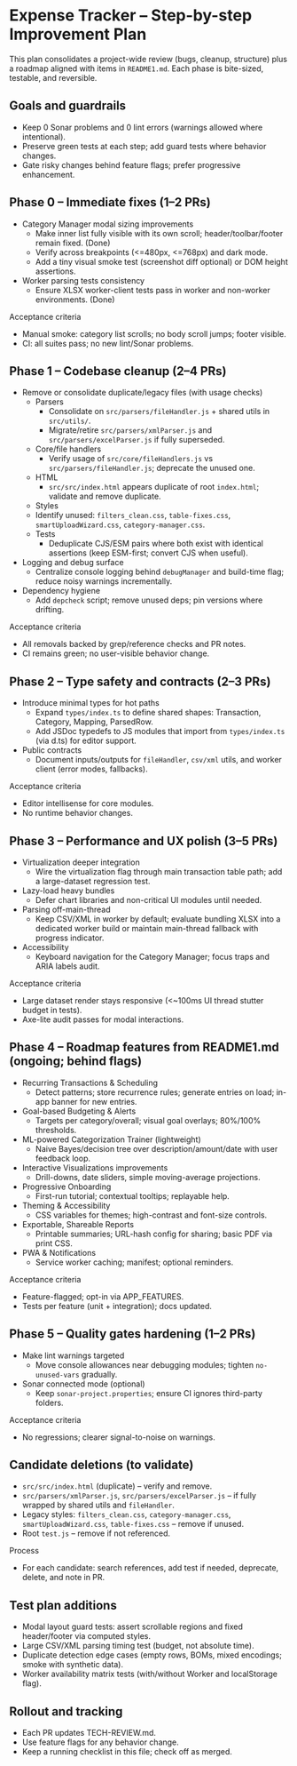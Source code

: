 # Expense Tracker – Step-by-step Improvement Plan

This plan consolidates a project-wide review (bugs, cleanup, structure) plus a roadmap aligned with items in `README1.md`. Each phase is bite-sized, testable, and reversible.

## Goals and guardrails
- Keep 0 Sonar problems and 0 lint errors (warnings allowed where intentional).
- Preserve green tests at each step; add guard tests where behavior changes.
- Gate risky changes behind feature flags; prefer progressive enhancement.

## Phase 0 – Immediate fixes (1–2 PRs)
- Category Manager modal sizing improvements
  - Make inner list fully visible with its own scroll; header/toolbar/footer remain fixed. (Done)
  - Verify across breakpoints (<=480px, <=768px) and dark mode.
  - Add a tiny visual smoke test (screenshot diff optional) or DOM height assertions.
- Worker parsing tests consistency
  - Ensure XLSX worker-client tests pass in worker and non-worker environments. (Done)

Acceptance criteria
- Manual smoke: category list scrolls; no body scroll jumps; footer visible.
- CI: all suites pass; no new lint/Sonar problems.

## Phase 1 – Codebase cleanup (2–4 PRs)
- Remove or consolidate duplicate/legacy files (with usage checks)
  - Parsers
    - Consolidate on `src/parsers/fileHandler.js` + shared utils in `src/utils/`.
    - Migrate/retire `src/parsers/xmlParser.js` and `src/parsers/excelParser.js` if fully superseded.
  - Core/file handlers
    - Verify usage of `src/core/fileHandlers.js` vs `src/parsers/fileHandler.js`; deprecate the unused one.
  - HTML
    - `src/src/index.html` appears duplicate of root `index.html`; validate and remove duplicate.
  - Styles
  - Identify unused: `filters_clean.css`, `table-fixes.css`, `smartUploadWizard.css`, `category-manager.css`.
  - Tests
    - Deduplicate CJS/ESM pairs where both exist with identical assertions (keep ESM-first; convert CJS when useful).
- Logging and debug surface
  - Centralize console logging behind `debugManager` and build-time flag; reduce noisy warnings incrementally.
- Dependency hygiene
  - Add `depcheck` script; remove unused deps; pin versions where drifting.

Acceptance criteria
- All removals backed by grep/reference checks and PR notes.
- CI remains green; no user-visible behavior change.

## Phase 2 – Type safety and contracts (2–3 PRs)
- Introduce minimal types for hot paths
  - Expand `types/index.ts` to define shared shapes: Transaction, Category, Mapping, ParsedRow.
  - Add JSDoc typedefs to JS modules that import from `types/index.ts` (via d.ts) for editor support.
- Public contracts
  - Document inputs/outputs for `fileHandler`, `csv/xml` utils, and worker client (error modes, fallbacks).

Acceptance criteria
- Editor intellisense for core modules.
- No runtime behavior changes.

## Phase 3 – Performance and UX polish (3–5 PRs)
- Virtualization deeper integration
  - Wire the virtualization flag through main transaction table path; add a large-dataset regression test.
- Lazy-load heavy bundles
  - Defer chart libraries and non-critical UI modules until needed.
- Parsing off-main-thread
  - Keep CSV/XML in worker by default; evaluate bundling XLSX into a dedicated worker build or maintain main-thread fallback with progress indicator.
- Accessibility
  - Keyboard navigation for the Category Manager; focus traps and ARIA labels audit.

Acceptance criteria
- Large dataset render stays responsive (<~100ms UI thread stutter budget in tests).
- Axe-lite audit passes for modal interactions.

## Phase 4 – Roadmap features from README1.md (ongoing; behind flags)
- Recurring Transactions & Scheduling
  - Detect patterns; store recurrence rules; generate entries on load; in-app banner for new entries.
- Goal-based Budgeting & Alerts
  - Targets per category/overall; visual goal overlays; 80%/100% thresholds.
- ML-powered Categorization Trainer (lightweight)
  - Naive Bayes/decision tree over description/amount/date with user feedback loop.
- Interactive Visualizations improvements
  - Drill-downs, date sliders, simple moving-average projections.
- Progressive Onboarding
  - First-run tutorial; contextual tooltips; replayable help.
- Theming & Accessibility
  - CSS variables for themes; high-contrast and font-size controls.
- Exportable, Shareable Reports
  - Printable summaries; URL-hash config for sharing; basic PDF via print CSS.
- PWA & Notifications
  - Service worker caching; manifest; optional reminders.

Acceptance criteria
- Feature-flagged; opt-in via APP_FEATURES.
- Tests per feature (unit + integration); docs updated.

## Phase 5 – Quality gates hardening (1–2 PRs)
- Make lint warnings targeted
  - Move console allowances near debugging modules; tighten `no-unused-vars` gradually.
- Sonar connected mode (optional)
  - Keep `sonar-project.properties`; ensure CI ignores third-party folders.

Acceptance criteria
- No regressions; clearer signal-to-noise on warnings.

## Candidate deletions (to validate)
- `src/src/index.html` (duplicate) – verify and remove.
- `src/parsers/xmlParser.js`, `src/parsers/excelParser.js` – if fully wrapped by shared utils and `fileHandler`.
- Legacy styles: `filters_clean.css`, `category-manager.css`, `smartUploadWizard.css`, `table-fixes.css` – remove if unused.
- Root `test.js` – remove if not referenced.

Process
- For each candidate: search references, add test if needed, deprecate, delete, and note in PR.

## Test plan additions
- Modal layout guard tests: assert scrollable regions and fixed header/footer via computed styles.
- Large CSV/XML parsing timing test (budget, not absolute time).
- Duplicate detection edge cases (empty rows, BOMs, mixed encodings;
  smoke with synthetic data).
- Worker availability matrix tests (with/without Worker and localStorage flag).

## Rollout and tracking
- Each PR updates TECH-REVIEW.md.
- Use feature flags for any behavior change.
- Keep a running checklist in this file; check off as merged.

